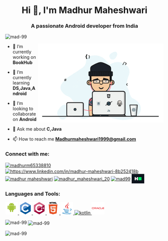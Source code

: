 <h1 align="center">Hi 👋, I'm Madhur Maheshwari</h1>
<h3 align="center">A passionate Android developer from India</h3>

<p align="left"> <img src="https://komarev.com/ghpvc/?username=mad-99&label=Profile%20views&color=0e75b6&style=flat" alt="mad-99" /> </p>
<img align="right" alt="Coding" width="400" src="programmer.gif">

- 🔭 I’m currently working on **BookHub**

- 🌱 I’m currently learning **DS,Java,Android**

- 👯 I’m looking to collaborate on **Android**

- 💬 Ask me about **C,Java**

- 📫 How to reach me **Madhurmaheshwari1999@gmail.com**

<h3 align="left">Connect with me:</h3>
<p align="left">
<a href="https://twitter.com/madhurm65338810" target="blank"><img align="center" src="https://raw.githubusercontent.com/rahuldkjain/github-profile-readme-generator/master/src/images/icons/Social/twitter.svg" alt="madhurm65338810" height="30" width="40" /></a>
<a href="https://linkedin.com/in/https://www.linkedin.com/in/madhur-maheshwari-8b252418b" target="blank"><img align="center" src="https://raw.githubusercontent.com/rahuldkjain/github-profile-readme-generator/master/src/images/icons/Social/linked-in-alt.svg" alt="https://www.linkedin.com/in/madhur-maheshwari-8b252418b" height="30" width="40" /></a>
<a href="https://www.facebook.com/madhur.maheshwari.02/" target="blank"><img align="center" src="https://raw.githubusercontent.com/rahuldkjain/github-profile-readme-generator/master/src/images/icons/Social/facebook.svg" alt="madhur maheshwari" height="30" width="40" /></a>
<a href="https://www.instagram.com/maheshwari_madhur_20/" target="blank"><img align="center" src="https://raw.githubusercontent.com/rahuldkjain/github-profile-readme-generator/master/src/images/icons/Social/instagram.svg" alt="madhur_maheshwari_20" height="30" width="40" /></a>
<a href="https://leetcode.com/mad99/" target="blank"><img align="center" src="https://raw.githubusercontent.com/rahuldkjain/github-profile-readme-generator/master/src/images/icons/Social/leet-code.svg" alt="mad99" height="30" width="40" /></a>
  <a href="https://www.hackerrank.com/madhur_2022mca11" target="blank"><img align="center" src="hackerrank.svg" alt="madhur" height="30" width="40" /></a>
</p>

<h3 align="left">Languages and Tools:</h3>
<p align="left"> <a href="https://developer.android.com" target="_blank"> <img src="https://raw.githubusercontent.com/devicons/devicon/master/icons/android/android-original-wordmark.svg" alt="android" width="40" height="40"/> </a> <a href="https://www.cprogramming.com/" target="_blank"> <img src="https://raw.githubusercontent.com/devicons/devicon/master/icons/c/c-original.svg" alt="c" width="40" height="40"/> </a> <a href="https://www.w3schools.com/cpp/" target="_blank"> <img src="https://raw.githubusercontent.com/devicons/devicon/master/icons/cplusplus/cplusplus-original.svg" alt="cplusplus" width="40" height="40"/> </a> <a href="https://www.w3.org/html/" target="_blank"> <img src="https://raw.githubusercontent.com/devicons/devicon/master/icons/html5/html5-original-wordmark.svg" alt="html5" width="40" height="40"/> </a> <a href="https://www.java.com" target="_blank"> <img src="https://raw.githubusercontent.com/devicons/devicon/master/icons/java/java-original.svg" alt="java" width="40" height="40"/> </a> <a href="https://kotlinlang.org" target="_blank"> <img src="https://www.vectorlogo.zone/logos/kotlinlang/kotlinlang-icon.svg" alt="kotlin" width="40" height="40"/> </a> <a href="https://www.oracle.com/" target="_blank"> <img src="https://raw.githubusercontent.com/devicons/devicon/master/icons/oracle/oracle-original.svg" alt="oracle" width="40" height="40"/> </a> </p>

<p><img align="left" src="https://github-readme-stats.vercel.app/api/top-langs?username=mad-99&show_icons=true&locale=en&layout=compact" alt="mad-99" /></p>

<p>&nbsp;<img align="center" src="https://github-readme-stats.vercel.app/api?username=mad-99&show_icons=true&locale=en" alt="mad-99" /></p>

<p><img align="center" src="https://github-readme-streak-stats.herokuapp.com/?user=mad-99&" alt="mad-99" /></p>
